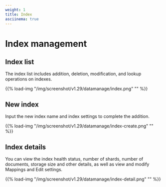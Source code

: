 ```yaml
---
weight: 1
title: Index
asciinema: true
---
```


# Index management

## Index list

The index list includes addition, deletion, modification, and lookup operations on indexes.

{{% load-img "/img/screenshot/v1.29/datamanage/index.png" "" %}}

## New index

Input the new index name and index settings to complete the addition.

{{% load-img "/img/screenshot/v1.29/datamanage/index-create.png" "" %}}

## Index details

You can view the index health status, number of shards, number of documents, storage size and other details, as well as view and modify Mappings and Edit settings.

{{% load-img "/img/screenshot/v1.29/datamanage/index-detail.png" "" %}}
